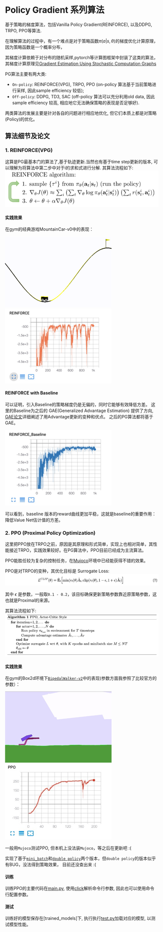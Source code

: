 # Policy Gradient 系列算法

基于策略的梯度算法，包括Vanilla Policy Gradient(REINFORCE), 以及DDPG, TRPO, PPO等算法.

在理解算法的过程中，有一个难点是对于策略函数$\pi(a | s, \theta)$的梯度优化计算原理，因为策略函数是一个概率分布，

其梯度计算依赖于对分布的随机采样,pytorch等计算图框架中封装了这类的算法，其梯度计算原理见[Gradient Estimation Using Stochastic Computation Graphs][1]

PG算法主要有两大类:
- `On-policy`: REINFORCE(VPG), TRPO, PPO (on-policy 算法基于当前策略进行采样, 因此sample efficiency 较低);
- `Off-policy`: DDPG, TD3, SAC (off-policy 算法可以充分利用old data, 因此sample efficiency 较高, 相应地它无法确保策略的表现是否足够好).

两类算法的发展主要是针对各自的问题进行相应地优化, 但它们本质上都是对策略(Policy)的优化。

## 算法细节及论文
### 1. REINFORCE(VPG)

这算是PG最基本门的算法了,基于轨迹更新.当然也有基于time step更新的版本, 可以理解为将算法中第二步中对于i的求和式进行分解.
其算法流程如下:
![2]

#### 实践效果
在gym的经典游戏MountainCar-v0中的表现：

<p float="left">
    <img src="images/reinforce-mountaincar.gif" width="350"/>
    <img src="images/Reinforce%20MountainCar-v0.png" width="350"/>
</p>


#### REINFORCE with Baseline
可以证明，引入Baseline的策略梯度仍是无偏的，同时它能够有效降低方差。
这里的Baseline为之后的 GAE(Generalized Advantage Estimation) 提供了方向, [GAE论文][9]详细阐述了用Advantage更新的变种和优点。
之后的PG算法都将基于GAE。

<p float="left">
    <img src="images/Reinforce%20with%20Baseline%20MountainCar-v0.png" width="350"/>
</p>

可以看到，baseline 版本的reward曲线更加平稳，这就是baseline的重要作用：降低Value Net估计值的方差。


### 2. PPO (Proximal Policy Optimization)

这里把PPO放在TRPO之前，原因是其原理和形式简单，实现上也相对简单，其性能接近TRPO，实践效果较好。在PG算法中，PPO目前已经成为主流算法。

PPO能胜任较为复杂的控制任务，在[Mujoco][8]环境中已经能获得不错的效果。

PPO是对TRPO的变种，其优化目标是 Surrogate Loss:
![7]

其中 $\epsilon$ 是参数，一般取`0.1 - 0.2`，该目标确保更新策略参数靠近原策略参数，这也就是Proximal的来源。

其算法流程如下:
![6]

#### 实践效果

在gym的Box2d环境下[`BipedalWalker-v2`][16]中的表现(参数方面我参照了比较官方的参数）：

<p float="left">
    <img src="images/ppo-bipedalWalker-v2.gif" width="350"/>
    <img src="images/PPO%20BipedalWalker-v2.png" width="350"/>
</p>

一般用`Mujoco`测试PPO, 但本机上没法装`Mujoco`，等之后在更新吧 :(

实现了基于[`mini_batch`][11]和[`double policy`][12]两个版本，但`double policy`的版本似乎有BUG，没法得到策略效果，
目前还没查出来 :(

#### 训练

训练PPO的主要代码在[main.py][13], 使用[click][14]解析命令行参数, 因此也可以使用命令行配置参数。

#### 测试

训练好的模型保存在[trained_models]下, 执行执行[test.py][14]加载对应的模型, 以测试模型性能。

[1]: https://arxiv.org/abs/1506.05254
[2]: images/REINFORCE%20alg.png
[3]: images/reinforce-mountaincar.gif
[4]: images/Reinforce%20MountainCar-v0.png
[5]: images/Reinforce%20with%20Baseline%20MountainCar-v0.png
[6]: images/PPO%20alg.png
[7]: images/PPO%20surrogate%20loss.png
[8]: https://gym.openai.com/envs/#mujoco
[9]: https://arxiv.org/abs/1506.02438
[10]: images/PPO%20BipedalWalker-v2.png
[11]: PPO/ppo_mini_batch.py
[12]: PPO/ppo.py
[13]: PPO/main.py
[14]: https://click.palletsprojects.com/en/7.x/
[15]: PPO/test.py
[16]: https://gym.openai.com/envs/BipedalWalker-v2/
[17]: PPO/trained_models